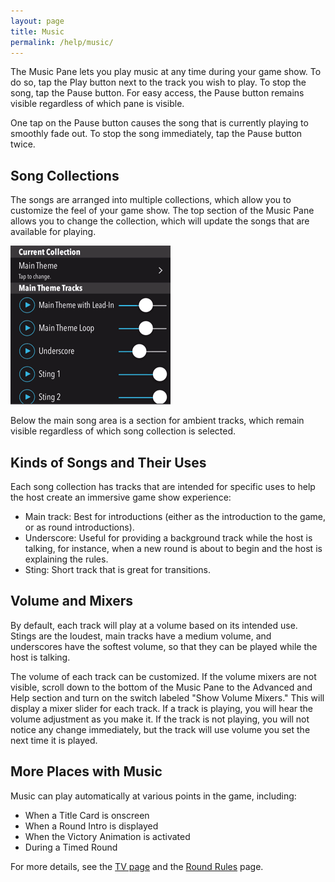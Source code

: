 ```yaml
---
layout: page
title: Music
permalink: /help/music/
---
```


The Music Pane lets you play music at any time during your game show. To do so, tap the Play button next to the track you wish to play. To stop the song, tap the Pause button. For easy access, the Pause button remains visible regardless of which pane is visible.

One tap on the Pause button causes the song that is currently playing to smoothly fade out. To stop the song immediately, tap the Pause button twice.

## Song Collections

The songs are arranged into multiple collections, which allow you to customize the feel of your game show. The top section of the Music Pane allows you to change the collection, which will update the songs that are available for playing.

![changing song collection](/images/help/v2-0-0/change-song-collection.gif)

Below the main song area is a section for ambient tracks, which remain visible regardless of which song collection is selected.

## Kinds of Songs and Their Uses

Each song collection has tracks that are intended for specific uses to help the host create an immersive game show experience:

* Main track: Best for introductions (either as the introduction to the game, or as round introductions).
* Underscore: Useful for providing a background track while the host is talking, for instance, when a new round is about to begin and the host is explaining the rules.
* Sting: Short track that is great for transitions.

## Volume and Mixers

By default, each track will play at a volume based on its intended use. Stings are the loudest, main tracks have a medium volume, and underscores have the softest volume, so that they can be played while the host is talking.

The volume of each track can be customized. If the volume mixers are not visible, scroll down to the bottom of the Music Pane to the Advanced and Help section and turn on the switch labeled "Show Volume Mixers." This will display a mixer slider for each track. If a track is playing, you will hear the volume adjustment as you make it. If the track is not playing, you will not notice any change immediately, but the track will use volume you set the next time it is played.

## More Places with Music

Music can play automatically at various points in the game, including:

* When a Title Card is onscreen
* When a Round Intro is displayed
* When the Victory Animation is activated
* During a Timed Round

For more details, see the [TV page](/help/tv) and the [Round Rules](/help/roundrules) page.
